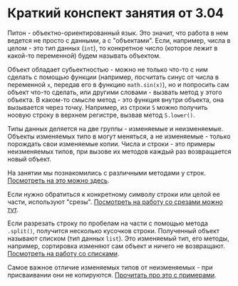 # Краткий конспект занятия от 3.04

Питон - объектно-ориентированный язык. Это значит, что работа в нем ведется не просто с данными, а с "объектами". Если, например, числа в целом - это тип данных (`int`), то конкретное число (которое лежит в какой-то переменной) будем называть объектом.

Объект обладает субьектностью - можно не только что-то с ним сделать с помощью функции (например, посчитать синус от числа в переменной `x`, передав его в функцию `math.sin(x)`), но и попросить сам объект что-то сделать, или другими словами - вызвать метод у этого объекта. В каком-то смысле метод - это функция внутри объекта, она вызывается через точку. Например, из строки `S` можно получить ноовую строку в верхнем регистре, вызвав метод `S.lower()`.

Типы данных деляется на две группы - изменяемые и неизменяемые. Объекты изменяемых типо в могут меняться, а не изменяемые - только порождать свои изменяемые копии. Числа и строки - это примеры неизменяемых типов, при вызове их методов каждый раз возвращается новый объект.

На занятии мы познакомились с различными методами у строк. [Посмотреть на это можно здесь](https://github.com/roctbb/pydat21/blob/main/lesson_2/strings.ipynb).

Если нужно обратиться к конкретному символу строки или целой ее части, используют "срезы". [Посмотреть на работу со срезами можно тут](https://github.com/roctbb/pydat21/blob/main/lesson_2/2020_DPO_2_2_Slices.ipynb).

Если разрезать строку по пробелам на части с помощью метода `.split()`, получится несколько кусочков строки. Полученный объект называют списком (тип данных `list`). Это изменяемый тип, его методы, например, сортировка изменяют сам объект и ничего не возвращают. [Посмотреть на работу со списками](https://github.com/roctbb/pydat21/blob/main/lesson_2/2020_DPO_2_1_List_Tuple.ipynb).

Самое важное отличие изменяемых типов от неизменяемых - при присваивании они не копируются. [Прочитать про это с примерами](https://geekclass.ru/open/steps/1815).
```

